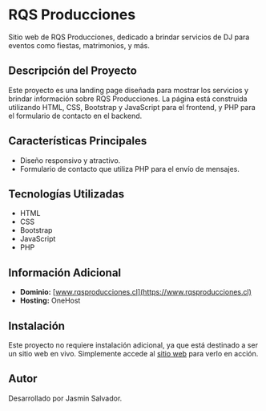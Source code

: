 # RQS Producciones

Sitio web de RQS Producciones, dedicado a brindar servicios de DJ para eventos como fiestas, matrimonios, y más.

## Descripción del Proyecto

Este proyecto es una landing page diseñada para mostrar los servicios y brindar información sobre RQS Producciones. La página está construida utilizando HTML, CSS, Bootstrap y JavaScript para el frontend, y PHP para el formulario de contacto en el backend.

## Características Principales

- Diseño responsivo y atractivo.
- Formulario de contacto que utiliza PHP para el envío de mensajes.

## Tecnologías Utilizadas

- HTML
- CSS
- Bootstrap
- JavaScript
- PHP

## Información Adicional

- **Dominio:** [www.rqsproducciones.cl](https://www.rqsproducciones.cl)
- **Hosting:** OneHost

## Instalación

Este proyecto no requiere instalación adicional, ya que está destinado a ser un sitio web en vivo. Simplemente accede al [sitio web](https://www.rqsproducciones.cl) para verlo en acción.

## Autor

Desarrollado por Jasmin Salvador.
